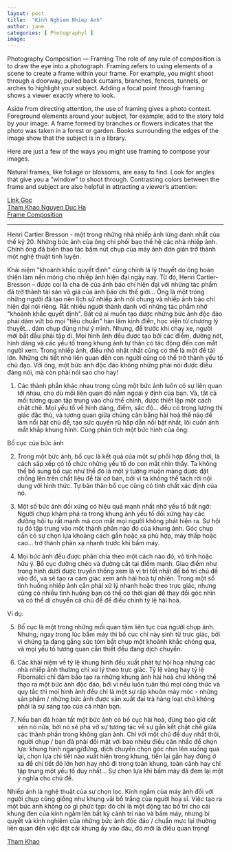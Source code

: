 ```yaml
---
layout: post
title:  "Kinh Nghiem Nhiep Anh"
author: jane
categories: [ Photographyl ]
image: 
---
```


Photography Composition — Framing
The role of any rule of composition is to draw the eye into a photograph. Framing refers to using elements of a scene to create a frame within your frame. For example, you might shoot through a doorway, pulled back curtains, branches, fences, tunnels, or arches to highlight your subject. Adding a focal point through framing shows a viewer exactly where to look.

Aside from directing attention, the use of framing gives a photo context. Foreground elements around your subject, for example, add to the story told by your image. A frame formed by branches or flowers indicates that the photo was taken in a forest or garden. Books surrounding the edges of the image show that the subject is in a library.

Here are just a few of the ways you might use framing to compose your images.

Natural frames, like foliage or blossoms, are easy to find. Look for angles that give you a “window” to shoot through. Contrasting colors between the frame and subject are also helpful in attracting a viewer’s attention:

<p>
    <a href="http://www.photographyvox.com/a/photography-composition-framing/"> Link Goc</a> <br>
    <a href="https://www.nhiepanh.wiki/2019/02/9-hieu-ung-thi-giac.html">Tham Khao Nguyen Duc Ha</a> <br>
    <a href="https://clickitupanotch.com/photography-composition-framing/">Frame Composition</a>
</p>


***

Henri Cartier Bresson - một trong những nhà nhiếp ảnh lừng danh nhất của thế kỷ 20. Những bức ảnh của ông chi phối bao thế hệ các nhà nhiếp ảnh. Chính ông đã biến thao tác bấm nút chụp của máy ảnh đơn giản trở thành một nghệ thuật tinh luyện.

Khái niệm "khoảnh khắc quyết định" cũng chính là lý thuyết do ông hoàn thiện làm nền móng cho nhiếp ảnh hiện đại ngày nay. Từ đó, Henri Cartier-Bresson – được coi là cha đẻ của ảnh báo chí hiện đại với những tác phẩm đã trở thành tài sản vô giá của ảnh báo chí thế giới… Ông là một trong những người đã tạo nên lịch sử nhiếp ảnh nói chung và nhiếp ảnh báo chí hiện đại nói riêng. 
Rất nhiều người thành danh với những tác phẩm nhờ "khoảnh khắc quyết định". Bất cứ ai muốn tạo được những bức ảnh độc đáo phải dám vứt bỏ mọi "tiêu chuẩn" hàn lâm kinh điển, học viện từ chương lý thuyết... dám chụp đúng như ý mình. Nhưng, để trước khi chạy xe, người mới bắt đầu phải tập đi. Mọi hình ảnh đều được tạo bởi các điểm, đường nét, hình dáng và các yếu tố trong khung ảnh tự thân có tác động đến con mắt người xem. Trong nhiếp ảnh, điều nhỏ nhặt nhất cũng có thể là một đề tài lớn. Những chi tiết nhỏ liên quan đến con người cũng có thể trở thành yếu tố chủ đạo.
Với ông, một bức ảnh độc đáo không những phải nói được điều đáng nói, mà còn phải nói sao cho hay!​
1. Các thành phần khác nhau trong cùng một bức ảnh luôn có sự liên quan tới nhau,
cho dù mối liên quan đó nằm ngoài ý định của bạn. Và, tất cả mối tương quan tập trung vào chủ thể chính, được thiết lập một cách chặt chẽ. Mọi yếu tố về hình dáng, điểm, sắc độ... đều có trọng lượng thị giác đặc thù, và tương quan giữa chúng cân bằng hài hoà thế nào để làm nổi bật chủ đề, tạo sức quyến rũ hấp dẫn nổi bật nhất, lôi cuốn ánh mắt khắp khung hình.
Cùng phân tích một bức hình của ông:

Bố cục của bức ảnh

2. Trong một bức ảnh, bố cục là kết quả của một sự phối hợp đồng thời, là cách sắp xếp có tổ chức những yếu tố do con mắt nhìn thấy.
Ta không thể bổ sung bố cục như thể đó là một ý tưởng muộn màng được đặt chồng lên trên chất liệu đề tài cơ bản, bởi vì ta không thể tách rời nội dung với hình thức. Tự bản thân bố cục cũng có tính chất xác định của nó.


3. Một số bức ảnh đối xứng có hiệu quả mạnh nhất nhờ yếu tố bất ngờ:
Người chụp khám phá ra trong khung ảnh yếu tố đối xứng hay các đường hội tụ rất mạnh mà con mắt mọi người không phát hiện ra. Sự hội tụ đó tập trung vào một thành phần nào đó của khung ảnh. Góc chụp cần có sự chọn lựa khoảng cách gần hoặc xa phù hợp, máy thấp hoặc cao... trở thành phản xạ nhanh trước khi bấm máy.

 

4. Mọi bức ảnh đều được phân chia theo một cách nào đó, vô tình hoặc hữu ý. Bố cục đường chéo và đường cắt tại điểm mạnh. Giao điểm như trong hình dưới được truyền thống xem là vị trí tốt nhất để bố trí chủ đề vào đó, và sẽ tạo ra cảm giác xem ảnh hài hoà tự nhiên. Trong một số tình huống nhiếp ảnh cần phải xử lý nhanh hoặc theo trực giác, nhưng cũng có nhiều tình huống bạn có thể có thời gian để thay đổi góc nhìn và có thể di chuyển cả chủ đề để điều chỉnh tỷ lệ hài hoà.


Ví dụ:


5. Bố cục là một trong những mối quan tâm liên tục của người chụp ảnh. Nhưng, ngay trong lúc bấm máy thì bố cục chỉ nảy sinh từ trực giác, bởi vì chúng ta đang gắng sức tóm bắt chụp một khoảnh khắc chóng qua, và mọi yếu tố tương quan cần thiết đều đang dịch chuyển.

6. Các khái niệm về tỷ lệ khung hình đều xuất phát tự hội hoạ nhưng các nhà nhiếp ảnh thường chỉ xử lý theo trực giác. Tỷ lệ vàng hay tỷ lệ Fibornalci chỉ đảm bảo tạo ra những khung ảnh hài hoà chứ không thể thạo ra một bức ảnh độc đáo, bởi vì nếu luôn tuân thủ mọi công thức và quy tắc thì mọi hình ảnh đều chỉ là một sự rập khuôn máy móc - những sản phẩm / những bức ảnh được sản xuất đại trà hàng loạt chứ không phải là sự sáng tạo của cá nhân bạn.






7. Nếu bạn đã hoàn tất một bức ảnh có bố cục hài hoà, đừng bao giờ cắt xén nó nữa, bởi nó sẽ phá vỡ sự tương tác về sự gắn kết chặt chẽ giữa các thành phần trong không gian ảnh. Chỉ với một chủ đề duy nhất thôi, người chụp / bạn đã phải đối mặt với bao nhiêu điều cân nhắc để chọn lựa: khung hình ngang/đứng, dịch chuyển chọn góc nhìn lên xuống qua lại, chọn lựa chi tiết nào xuất hiện trong khung, tiến lại gần hay đứng ở xa để chi tiết đó lớn hơn hay nhỏ đi trong toàn khung, toàn cảnh hay chỉ tập trung một yếu tố duy nhất... Sự chọn lựa khi bấm máy đã đem lại một ý nghĩa cho chủ đề.

Nhiếp ảnh là nghệ thuật của sự chọn lọc. Kính ngắm của máy ảnh đối với người chụp cũng giống như khung vải bố trắng của người hoạ sĩ. Việc tạo ra một bức ảnh không có gì phức tạp: đó chỉ là một động tác bố trí cho cái khung đen của kính ngắm lên bất kỳ cảnh trí nào và bấm máy, nhưng bí quyết và kinh nghiệm của những bức ảnh độc đáo / chuẩn mực lại thường liên quan đến việc đặt cái khung ấy vào đâu, đó mới là điều quan trọng!

<p>
    <a href="http://vuanhiepanh.com/news/bo-cuc-nhiep-anh/Nhung-bo-cuc-kinh-dien-cua-Henri-Cartier-Bresson-1118.html">Tham Khao</a>
</p>